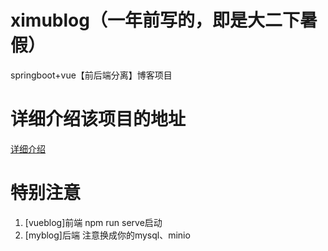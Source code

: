 # ximublog（一年前写的，即是大二下暑假）
springboot+vue【前后端分离】博客项目
# 详细介绍该项目的地址
[详细介绍](https://blog.csdn.net/weixin_48557496/article/details/125353823)
# 特别注意
1. [vueblog]前端 npm run serve启动
2. [myblog]后端 注意换成你的mysql、minio
